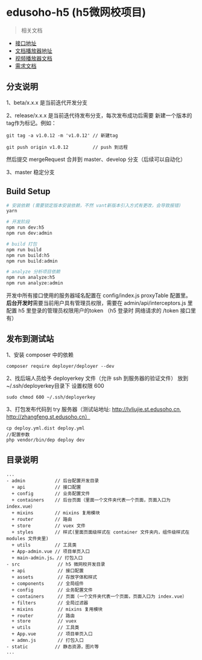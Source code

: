 # edusoho-h5 (h5微网校项目)

> 相关文档

- [接口地址](http://kb.codeages.net/edusoho/api/api-h5.html)
- [文档播放器地址](http://coding.codeages.net/qiqiuyun/api-doc/blob/master/v2/resource-play.md)
- [视频播放器文档](/doc/player.md)
- [需求文档](https://pro.modao.cc/app/43be7ceee9ba1239e1366453d273907de9ac2043#screen=sFAABE922B31526366021396)


## 分支说明

1、beta/x.x.x 是当前迭代开发分支

2、release/x.x.x 是当前迭代待发布分支，每次发布成功后需要 新建一个版本的tag作为标记。例如：

```
git tag -a v1.0.12 -m 'v1.0.12' // 新建tag

git push origin v1.0.12         // push 到远程
```

然后提交 mergeRequest 合并到 master、develop 分支（后续可以自动化）

3、master 稳定分支

## Build Setup

``` bash
# 安装依赖 (需要锁定版本安装依赖，不然 vant新版本引入方式有更改，会导致报错)
yarn

# 开发阶段
npm run dev:h5
npm run dev:admin

# build 打包
npm run build
npm run build:h5
npm run build:admin

# analyze 分析项目依赖
npm run analyze:h5
npm run analyze:admin

```

开发中所有接口使用的服务器域名配置在 config/index.js proxyTable 配置里。
**后台开发时**需要当前用户具有管理员权限，需要在 admin/api/interceptors.js 里配置 h5 里登录的管理员权限用户的token （h5 登录时 网络请求的 /token 接口里有）

## 发布到测试站

1、安装 composer 中的依赖

```
composer require deployer/deployer --dev
```


2、找后端人员给予 deployerkey 文件（允许 ssh 到服务器的验证文件）
  放到~/.ssh/deployerkey目录下
  设置权限 600

```
sudo chmod 600 ~/.ssh/deployerkey
```

3、打包发布代码到 try 服务器（测试站地址: http://lvliujie.st.edusoho.cn, http://zhangfeng.st.edusoho.cn）

```
cp deploy.yml.dist deploy.yml
//配置参数
php vendor/bin/dep deploy dev
```

##  目录说明

```
...
- admin           // 后台配置开发目录
  + api           // 接口配置
  + config        // 业务配置文件
  + containers    // 后台页面（里面一个文件夹代表一个页面，页面入口为 index.vue）
  + mixins        // mixins 复用模块
  + router        // 路由
  + store         // vuex 文件
  + styles        // 样式(里面页面级样式在 container 文件夹内，组件级样式在 modules 文件夹里)
  + utils         // 工具类
  + App-admin.vue // 项目单页入口
  + main-admin.js。// 打包入口
- src              // h5 微网校开发目录
  + api            // 接口配置
  + assets         // 存放字体和样式
  + components     // 全局组件
  + config         // 业务配置文件
  + containers     // 页面（一个文件夹代表一个页面，页面入口为 index.vue）
  + filters        // 全局过滤器
  + mixins         // mixins 复用模块
  + router         // 路由
  + store          // vuex
  + utils          // 工具类
  + App.vue        // 项目单页入口
  + admn.js        // 打包入口
- static          // 静态资源，图片等
...
```


